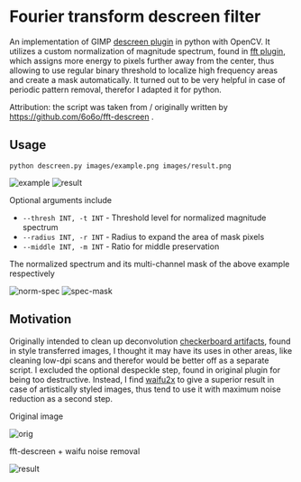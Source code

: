 # Fourier transform descreen filter

An implementation of GIMP [descreen plugin](http://web.archive.org/web/20161118075437/http://registry.gimp.org/node/24411) in python with OpenCV. It utilizes a custom normalization of magnitude spectrum, found in [fft plugin](http://web.archive.org/web/20161118081031/http://registry.gimp.org/node/19596), which assigns more energy to pixels further away from the center, thus allowing to use regular binary threshold to localize high frequency areas and create a mask automatically. It turned out to be very helpful in case of periodic pattern removal, therefor I adapted it for python.

Attribution: the script was taken from / originally written by https://github.com/6o6o/fft-descreen .


## Usage

```
python descreen.py images/example.png images/result.png
```

![example](images/example.png) ![result](images/result.png)

Optional arguments include

* `--thresh INT, -t INT` - Threshold level for normalized magnitude spectrum
* `--radius INT, -r INT` - Radius to expand the area of mask pixels
* `--middle INT, -m INT` - Ratio for middle preservation

The normalized spectrum and its multi-channel mask of the above example respectively

![norm-spec](images/example-spectrum.png) ![spec-mask](images/example-mask.png)

## Motivation

Originally intended to clean up deconvolution [checkerboard artifacts](http://distill.pub/2016/deconv-checkerboard), found in style transferred images, I thought it may have its uses in other areas, like cleaning low-dpi scans and therefor would be better off as a separate script. I excluded the optional despeckle step, found in original plugin for being too destructive. Instead, I find [waifu2x](//github.com/nagadomi/waifu2x) to give a superior result in case of artistically styled images, thus tend to use it with maximum noise reduction as a second step.

Original image

![orig](images/tubingen_orig.png)

fft-descreen + waifu noise removal

![result](images/tubingen_result.png)
